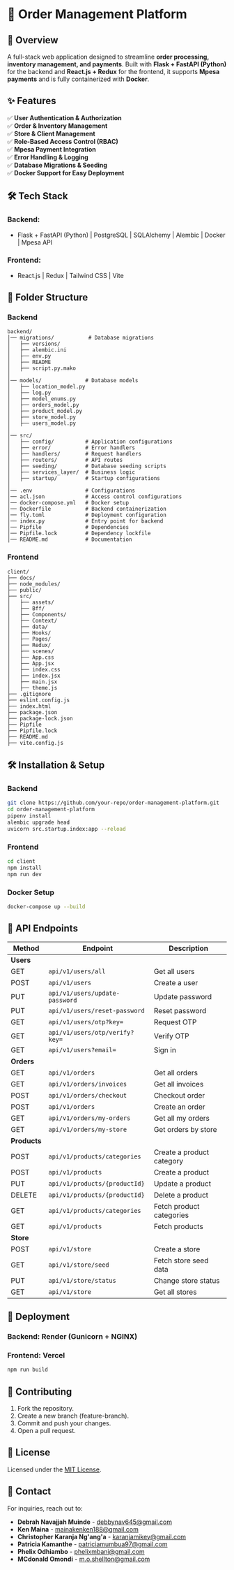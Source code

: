 # 🚀 Order Management Platform

## 🔹 Overview

A full-stack web application designed to streamline **order processing, inventory management, and payments**. Built with **Flask + FastAPI (Python)** for the backend and **React.js + Redux** for the frontend, it supports **Mpesa payments** and is fully containerized with **Docker**.

## ✨ Features

✅ **User Authentication & Authorization**  
✅ **Order & Inventory Management**  
✅ **Store & Client Management**  
✅ **Role-Based Access Control (RBAC)**  
✅ **Mpesa Payment Integration**  
✅ **Error Handling & Logging**  
✅ **Database Migrations & Seeding**  
✅ **Docker Support for Easy Deployment**

## 🛠 Tech Stack

### **Backend:**
- Flask + FastAPI (Python) | PostgreSQL | SQLAlchemy | Alembic | Docker | Mpesa API

### **Frontend:**
- React.js | Redux | Tailwind CSS | Vite

## 💂️ Folder Structure

### **Backend**

```
backend/
│── migrations/           # Database migrations
│   ├── versions/        
│   ├── alembic.ini
│   ├── env.py
│   ├── README
│   ├── script.py.mako
│
│── models/              # Database models
│   ├── location_model.py
│   ├── log.py
│   ├── model_enums.py
│   ├── orders_model.py
│   ├── product_model.py
│   ├── store_model.py
│   ├── users_model.py
│
│── src/
│   ├── config/          # Application configurations
│   ├── error/           # Error handlers
│   ├── handlers/        # Request handlers
│   ├── routers/         # API routes
│   ├── seeding/         # Database seeding scripts
│   ├── services_layer/  # Business logic
│   ├── startup/         # Startup configurations
│
│── .env                 # Configurations
│── acl.json             # Access control configurations
│── docker-compose.yml   # Docker setup
│── Dockerfile           # Backend containerization
│── fly.toml             # Deployment configuration
│── index.py             # Entry point for backend
│── Pipfile              # Dependencies
│── Pipfile.lock         # Dependency lockfile
│── README.md            # Documentation
```

### **Frontend**

```
client/
├── docs/
├── node_modules/
├── public/
├── src/
│   ├── assets/
│   ├── Bff/
│   ├── Components/
│   ├── Context/
│   ├── data/
│   ├── Hooks/
│   ├── Pages/
│   ├── Redux/
│   ├── scenes/
│   ├── App.css
│   ├── App.jsx
│   ├── index.css
│   ├── index.jsx
│   ├── main.jsx
│   ├── theme.js
├── .gitignore
├── eslint.config.js
├── index.html
├── package.json
├── package-lock.json
├── Pipfile
├── Pipfile.lock
├── README.md
├── vite.config.js
```

## 🛠 Installation & Setup

### **Backend**
```sh
git clone https://github.com/your-repo/order-management-platform.git
cd order-management-platform
pipenv install
alembic upgrade head
uvicorn src.startup.index:app --reload
```

### **Frontend**
```sh
cd client
npm install
npm run dev
```

### **Docker Setup**
```sh
docker-compose up --build
```

## 🔗 API Endpoints

| Method | Endpoint                                     | Description                    |
|--------|----------------------------------------------|--------------------------------|
| **Users** | | |
| GET    | `api/v1/users/all`                          | Get all users                  |
| POST   | `api/v1/users`                              | Create a user                  |
| PUT    | `api/v1/users/update-password`             | Update password                |
| PUT    | `api/v1/users/reset-password`              | Reset password                 |
| GET    | `api/v1/users/otp?key=`                    | Request OTP                    |
| GET    | `api/v1/users/otp/verify?key=`             | Verify OTP                      |
| GET    | `api/v1/users?email=`                      | Sign in                         |
| **Orders** | | |
| GET    | `api/v1/orders`                            | Get all orders                 |
| GET    | `api/v1/orders/invoices`                   | Get all invoices               |
| POST   | `api/v1/orders/checkout`                   | Checkout order                 |
| POST   | `api/v1/orders`                            | Create an order                |
| GET    | `api/v1/orders/my-orders`                  | Get all my orders              |
| GET    | `api/v1/orders/my-store`                   | Get orders by store            |
| **Products** | | |
| POST   | `api/v1/products/categories`               | Create a product category      |
| POST   | `api/v1/products`                          | Create a product               |
| PUT    | `api/v1/products/{productId}`              | Update a product               |
| DELETE | `api/v1/products/{productId}`              | Delete a product               |
| GET    | `api/v1/products/categories`               | Fetch product categories       |
| GET    | `api/v1/products`                          | Fetch products                 |
| **Store** | | |
| POST   | `api/v1/store`                             | Create a store                 |
| GET    | `api/v1/store/seed`                        | Fetch store seed data          |
| PUT    | `api/v1/store/status`                      | Change store status            |
| GET    | `api/v1/store`                             | Get all stores                 |

## 🚀 Deployment

### **Backend**: Render (Gunicorn + NGINX)
### **Frontend**: Vercel
```sh
npm run build
```

## 🤍 Contributing

1. Fork the repository.
2. Create a new branch (feature-branch).
3. Commit and push your changes.
4. Open a pull request.

## 🐝 License

Licensed under the [MIT License](LICENSE).

## 💌 Contact

For inquiries, reach out to:
- **Debrah Navajjah Muinde** - [debbynav645@gmail.com](mailto:debbynav645@gmail.com)
- **Ken Maina** - [mainakenken188@gmail.com](mailto:mainakenken188@gmail.com)
- **Christopher Karanja Ng'ang'a** - [karanjamikey@gmail.com](mailto:karanjamikey@gmail.com)
- **Patricia Kamanthe** - [patriciamumbua97@gmail.com](mailto:patriciamumbua97@gmail.com)
- **Phelix Odhiambo** - [phelixmbani@gmail.com](mailto:phelixmbani@gmail.com)
- **MCdonald Omondi** - [m.o.shellton@gmail.com](mailto:m.o.shellton@gmail.com)

